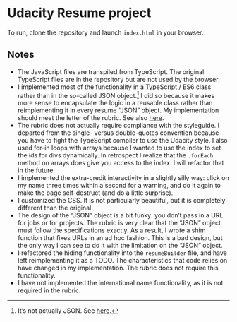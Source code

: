 Udacity Resume project
======================

To run, clone the repository and launch `index.html` in your browser.

Notes
-----

-   The JavaScript files are transpiled from TypeScript. The original
    TypeScript files are in the repository but are not used by the
    browser.
-   I implemented most of the functionality in a TypeScript / ES6 class
    rather than in the so-called JSON object.[^1] I did so because it
    makes more sense to encapsulate the logic in a reusable class rather
    than reimplementing it in every resume “JSON” object. My
    implementation should meet the letter of the rubric. See also
    [here](https://discussions.udacity.com/t/encapsulation-question/43239/3).
-   The rubric does not actually require compliance with the styleguide.
    I departed from the single- versus double-quotes convention because
    you have to fight the TypeScript compiler to use the Udacity style.
    I also used for-in loops with arrays because I wanted to use the
    index to set the ids for divs dynamically. In retrospect I realize
    that the `.forEach` method on arrays does give you access to the
    index. I will refactor that in the future.
-   I implemented the extra-credit interactivity in a slightly silly
    way: click on my name three times within a second for a warning, and
    do it again to make the page self-destruct (and do a little
    surprise).
-   I customized the CSS. It is not particularly beautiful, but it is
    completely different than the original.
-   The design of the “JSON” object is a bit funky: you don’t pass in a
    URL for jobs or for projects. The rubric is very clear that the
    “JSON” object must follow the specifications exactly. As a result, I
    wrote a shim function that fixes URLs in an ad hoc fashion. This is
    a bad design, but the only way I can see to do it with the
    limitation on the “JSON” object.
-   I refactored the hiding functionality into the `resumeBuilder` file,
    and have left reimplementing it as a TODO. The characteristics that
    code relies on have changed in my implementation. The rubric does
    not require this functionality.
-   I have not implemented the international name functionality, as it
    is not required in the rubric.

[^1]: It’s not actually JSON. See
    [here](http://stackoverflow.com/questions/2001449/is-it-valid-to-define-functions-in-json-results).
